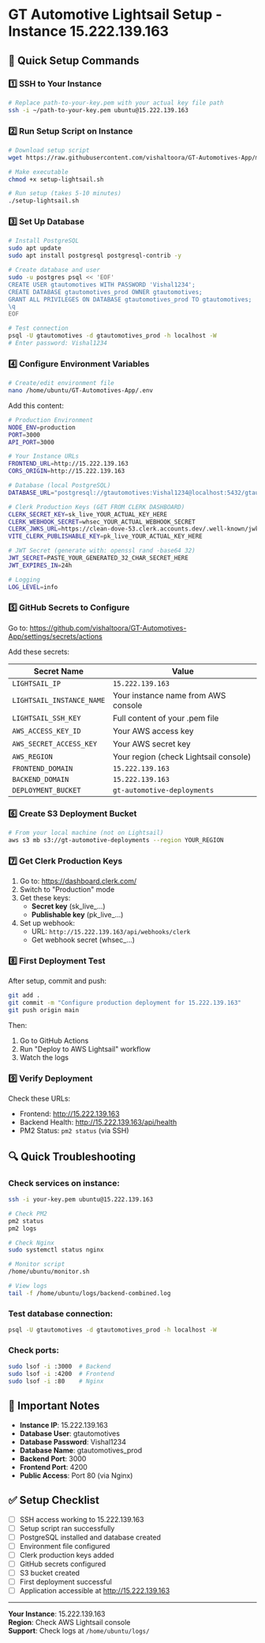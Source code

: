# GT Automotive Lightsail Setup - Instance 15.222.139.163

## 🚀 Quick Setup Commands

### 1️⃣ SSH to Your Instance
```bash
# Replace path-to-your-key.pem with your actual key file path
ssh -i ~/path-to-your-key.pem ubuntu@15.222.139.163
```

### 2️⃣ Run Setup Script on Instance
```bash
# Download setup script
wget https://raw.githubusercontent.com/vishaltoora/GT-Automotives-App/main/scripts/deploy/setup-lightsail.sh

# Make executable
chmod +x setup-lightsail.sh

# Run setup (takes 5-10 minutes)
./setup-lightsail.sh
```

### 3️⃣ Set Up Database
```bash
# Install PostgreSQL
sudo apt update
sudo apt install postgresql postgresql-contrib -y

# Create database and user
sudo -u postgres psql << 'EOF'
CREATE USER gtautomotives WITH PASSWORD 'Vishal1234';
CREATE DATABASE gtautomotives_prod OWNER gtautomotives;
GRANT ALL PRIVILEGES ON DATABASE gtautomotives_prod TO gtautomotives;
\q
EOF

# Test connection
psql -U gtautomotives -d gtautomotives_prod -h localhost -W
# Enter password: Vishal1234
```

### 4️⃣ Configure Environment Variables
```bash
# Create/edit environment file
nano /home/ubuntu/GT-Automotives-App/.env
```

Add this content:
```bash
# Production Environment
NODE_ENV=production
PORT=3000
API_PORT=3000

# Your Instance URLs
FRONTEND_URL=http://15.222.139.163
CORS_ORIGIN=http://15.222.139.163

# Database (local PostgreSQL)
DATABASE_URL="postgresql://gtautomotives:Vishal1234@localhost:5432/gtautomotives_prod"

# Clerk Production Keys (GET FROM CLERK DASHBOARD)
CLERK_SECRET_KEY=sk_live_YOUR_ACTUAL_KEY_HERE
CLERK_WEBHOOK_SECRET=whsec_YOUR_ACTUAL_WEBHOOK_SECRET
CLERK_JWKS_URL=https://clean-dove-53.clerk.accounts.dev/.well-known/jwks.json
VITE_CLERK_PUBLISHABLE_KEY=pk_live_YOUR_ACTUAL_KEY_HERE

# JWT Secret (generate with: openssl rand -base64 32)
JWT_SECRET=PASTE_YOUR_GENERATED_32_CHAR_SECRET_HERE
JWT_EXPIRES_IN=24h

# Logging
LOG_LEVEL=info
```

### 5️⃣ GitHub Secrets to Configure

Go to: https://github.com/vishaltoora/GT-Automotives-App/settings/secrets/actions

Add these secrets:

| Secret Name | Value |
|------------|-------|
| `LIGHTSAIL_IP` | `15.222.139.163` |
| `LIGHTSAIL_INSTANCE_NAME` | Your instance name from AWS console |
| `LIGHTSAIL_SSH_KEY` | Full content of your .pem file |
| `AWS_ACCESS_KEY_ID` | Your AWS access key |
| `AWS_SECRET_ACCESS_KEY` | Your AWS secret key |
| `AWS_REGION` | Your region (check Lightsail console) |
| `FRONTEND_DOMAIN` | `15.222.139.163` |
| `BACKEND_DOMAIN` | `15.222.139.163` |
| `DEPLOYMENT_BUCKET` | `gt-automotive-deployments` |

### 6️⃣ Create S3 Deployment Bucket
```bash
# From your local machine (not on Lightsail)
aws s3 mb s3://gt-automotive-deployments --region YOUR_REGION
```

### 7️⃣ Get Clerk Production Keys

1. Go to: https://dashboard.clerk.com/
2. Switch to "Production" mode
3. Get these keys:
   - **Secret key** (sk_live_...)
   - **Publishable key** (pk_live_...)
4. Set up webhook:
   - URL: `http://15.222.139.163/api/webhooks/clerk`
   - Get webhook secret (whsec_...)

### 8️⃣ First Deployment Test

After setup, commit and push:
```bash
git add .
git commit -m "Configure production deployment for 15.222.139.163"
git push origin main
```

Then:
1. Go to GitHub Actions
2. Run "Deploy to AWS Lightsail" workflow
3. Watch the logs

### 9️⃣ Verify Deployment

Check these URLs:
- Frontend: http://15.222.139.163
- Backend Health: http://15.222.139.163/api/health
- PM2 Status: `pm2 status` (via SSH)

## 🔍 Quick Troubleshooting

### Check services on instance:
```bash
ssh -i your-key.pem ubuntu@15.222.139.163

# Check PM2
pm2 status
pm2 logs

# Check Nginx
sudo systemctl status nginx

# Monitor script
/home/ubuntu/monitor.sh

# View logs
tail -f /home/ubuntu/logs/backend-combined.log
```

### Test database connection:
```bash
psql -U gtautomotives -d gtautomotives_prod -h localhost -W
```

### Check ports:
```bash
sudo lsof -i :3000  # Backend
sudo lsof -i :4200  # Frontend
sudo lsof -i :80    # Nginx
```

## 📝 Important Notes

- **Instance IP**: 15.222.139.163
- **Database User**: gtautomotives
- **Database Password**: Vishal1234
- **Database Name**: gtautomotives_prod
- **Backend Port**: 3000
- **Frontend Port**: 4200
- **Public Access**: Port 80 (via Nginx)

## ✅ Setup Checklist

- [ ] SSH access working to 15.222.139.163
- [ ] Setup script ran successfully
- [ ] PostgreSQL installed and database created
- [ ] Environment file configured
- [ ] Clerk production keys added
- [ ] GitHub secrets configured
- [ ] S3 bucket created
- [ ] First deployment successful
- [ ] Application accessible at http://15.222.139.163

---

**Your Instance**: 15.222.139.163  
**Region**: Check AWS Lightsail console  
**Support**: Check logs at `/home/ubuntu/logs/`